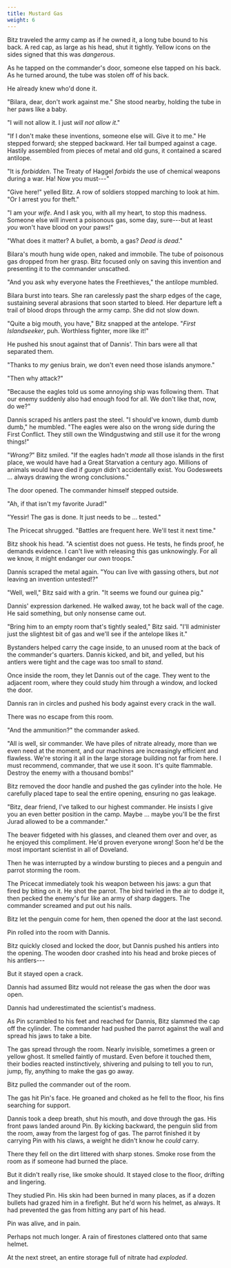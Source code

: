 ```yaml
---
title: Mustard Gas
weight: 6
---
```

Bitz traveled the army camp as if he owned it, a long tube bound to his back. A red cap, as large as his head, shut it tightly. Yellow icons on the sides signed that this was _dangerous_.

As he tapped on the commander's door, someone else tapped on his back. As he turned around, the tube was stolen off of his back.

He already knew who'd done it.

"Bilara, dear, don't work against me." She stood nearby, holding the tube in her paws like a baby.

"I will not allow it. I just _will not allow it_."

"If I don't make these inventions, someone else will. Give it to me." He stepped forward; she stepped backward. Her tail bumped against a cage. Hastily assembled from pieces of metal and old guns, it contained a scared antilope.

"It is _forbidden_. The Treaty of Haggel _forbids_ the use of chemical weapons during a war. Ha! Now you must---"

"Give here!" yelled Bitz. A row of soldiers stopped marching to look at him. "Or I arrest you for theft."

"I am your _wife_. And I ask you, with all my heart, to stop this madness. Someone else will invent a poisonous gas, some day, sure---but at least _you_ won't have blood on your paws!"

"What does it matter? A bullet, a bomb, a gas? _Dead is dead_."

Bilara's mouth hung wide open, naked and immobile. The tube of poisonous gas dropped from her grasp. Bitz focused only on saving this invention and presenting it to the commander unscathed.

"And you ask why everyone hates the Freethieves," the antilope mumbled.

Bilara burst into tears. She ran carelessly past the sharp edges of the cage, sustaining several abrasions that soon started to bleed. Her departure left a trail of blood drops through the army camp. She did not slow down.

"Quite a big mouth, you have," Bitz snapped at the antelope. "_First Islandseeker_, puh. Worthless fighter, more like it!"

He pushed his snout against that of Dannis'. Thin bars were all that separated them.

"Thanks to _my_ genius brain, we don't even need those islands anymore."

"Then why attack?"

"Because the eagles told us some annoying ship was following them. That our enemy suddenly also had enough food for all. We don't like that, now, do we?"

Dannis scraped his antlers past the steel. "I should've known, dumb dumb dumb," he mumbled. "The eagles were also on the wrong side during the First Conflict. They still own the Windgustwing and still use it for the wrong things!"

"_Wrong?_" Bitz smiled. "If the eagles hadn't _made_ all those islands in the first place, we would have had a Great Starvation a century ago. Millions of animals would have died if _guayn_ didn't accidentally exist. You Godesweets ... always drawing the wrong conclusions."

The door opened. The commander himself stepped outside.

"Ah, if that isn't my favorite Jurad!"

"Yessir! The gas is done. It just needs to be ... tested."

The Pricecat shrugged. "Battles are frequent here. We'll test it next time."

Bitz shook his head. "A scientist does not guess. He tests, he finds proof, he demands evidence. I can't live with releasing this gas unknowingly. For all we know, it might endanger our _own_ troops."

Dannis scraped the metal again. "You can live with gassing others, but _not_ leaving an invention untested!?"

"Well, well," Bitz said with a grin. "It seems we found our guinea pig."

Dannis' expression darkened. He walked away, tot he back wall of the cage. He said something, but only nonsense came out.

"Bring him to an empty room that's tightly sealed," Bitz said. "I'll administer just the slightest bit of gas and we'll see if the antelope likes it."

Bystanders helped carry the cage inside, to an unused room at the back of the commander's quarters. Dannis kicked, and bit, and yelled, but his antlers were tight and the cage was too small to _stand_.

Once inside the room, they let Dannis out of the cage. They went to the adjacent room, where they could study him through a window, and locked the door. 

Dannis ran in circles and pushed his body against every crack in the wall.

There was no escape from this room.

"And the ammunition?" the commander asked.

"All is well, sir commander. We have piles of nitrate already, more than we even need at the moment, and our machines are increasingly efficient and flawless. We're storing it all in the large storage building not far from here. I must recommend, commander, that we use it soon. It's quite flammable. Destroy the enemy with a thousand bombs!"

Bitz removed the door handle and pushed the gas cylinder into the hole. He carefully placed tape to seal the entire opening, ensuring no gas leakage.

"Bitz, dear friend, I've talked to our highest commander. He insists I give you an even better position in the camp. Maybe ... maybe you'll be the first Jurad allowed to be a commander."

The beaver fidgeted with his glasses, and cleaned them over and over, as he enjoyed this compliment. He'd proven everyone wrong! Soon he'd be the most important scientist in all of Doveland.

Then he was interrupted by a window bursting to pieces and a penguin and parrot storming the room.

The Pricecat immediately took his weapon between his jaws: a gun that fired by biting on it. He shot the parrot. The bird twirled in the air to dodge it, then pecked the enemy's fur like an army of sharp daggers. The commander screamed and put out his nails.

Bitz let the penguin come for hem, then opened the door at the last second.

Pin rolled into the room with Dannis.

Bitz quickly closed and locked the door, but Dannis pushed his antlers into the opening. The wooden door crashed into his head and broke pieces of his antlers---

But it stayed open a crack.

Dannis had assumed Bitz would not release the gas when the door was open.

Dannis had underestimated the scientist's madness.

As Pin scrambled to his feet and reached for Dannis, Bitz slammed the cap off the cylinder. The commander had pushed the parrot against the wall and spread his jaws to take a bite.

The gas spread through the room. Nearly invisible, sometimes a green or yellow ghost. It smelled  faintly of mustard. Even before it touched them, their bodies reacted instinctively, shivering and pulsing to tell you to run, jump, fly, anything to make the gas go away.

Bitz pulled the commander out of the room.

The gas hit Pin's face. He groaned and choked as he fell to the floor, his fins searching for support.

Dannis took a deep breath, shut his mouth, and dove through the gas. His front paws landed around Pin. By kicking backward, the penguin slid from the room, away from the largest fog of gas. The parrot finished it by carrying Pin with his claws, a weight he didn't know he _could_ carry.

There they fell on the dirt littered with sharp stones. Smoke rose from the room as if someone had burned the place.

But it didn't really rise, like smoke should. It stayed close to the floor, drifting and lingering.

They studied Pin. His skin had been burned in many places, as if a dozen bullets had grazed him in a firefight. But he'd worn his helmet, as always. It had prevented the gas from hitting any part of his head.

Pin was alive, and in pain.

Perhaps not much longer. A rain of firestones clattered onto that same helmet.

At the next street, an entire storage full of nitrate had _exploded_.